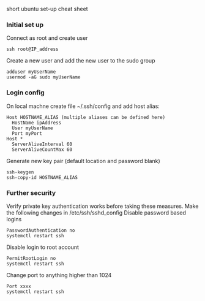short ubuntu set-up cheat sheet

### Initial set up
Connect as root and create user
```
ssh root@IP_address
```
Create a new user and add the new user to the sudo group
```
adduser myUserName
usermod -aG sudo myUserName
```


### Login config
On local machne create file ~/.ssh/config and add host alias:
```
Host HOSTNAME_ALIAS (multiple aliases can be defined here)
  HostName ipAddress
  User myUserName
  Port myPort
Host *
  ServerAliveInterval 60
  ServerAliveCountMax 60
```
Generate new key pair (default location and password blank)
```
ssh-keygen
ssh-copy-id HOSTNAME_ALIAS
```


### Further security
Verify private key authentication works before taking these measures. Make the following changes in /etc/ssh/sshd_config
Disable password based logins
```
PasswordAuthentication no
systemctl restart ssh
```
Disable login to root account
```
PermitRootLogin no
systemctl restart ssh
```
Change port to anything higher than 1024
```
Port xxxx
systemctl restart ssh
```
